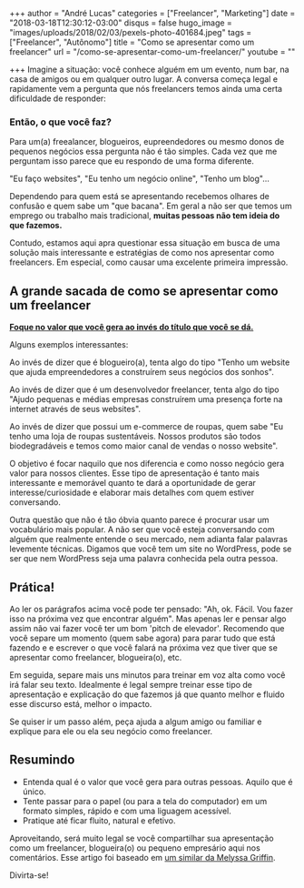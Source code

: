 +++
author = "André Lucas"
categories = ["Freelancer", "Marketing"]
date = "2018-03-18T12:30:12-03:00"
disqus = false
hugo_image = "images/uploads/2018/02/03/pexels-photo-401684.jpeg"
tags = ["Freelancer", "Autônomo"]
title = "Como se apresentar como um freelancer"
url = "/como-se-apresentar-como-um-freelancer/"
youtube = ""

+++
Imagine a situação: você conhece alguém em um evento, num bar, na casa de amigos ou em qualquer outro lugar. A conversa começa legal e rapidamente vem a pergunta que nós freelancers temos ainda uma certa dificuldade de responder:

### Então, o que você faz?

Para um(a) freealancer, blogueiros, eupreendedores ou mesmo donos de pequenos negócios essa pergunta não é tão simples. Cada vez que me perguntam isso parece que eu respondo de uma forma diferente.

"Eu faço websites", "Eu tenho um negócio online", "Tenho um blog"...

Dependendo para quem está se apresentando recebemos olhares de confusão e quem sabe um "que bacana". Em geral a não ser que temos um emprego ou trabalho mais tradicional, **muitas pessoas não tem ideia do que fazemos.**

Contudo, estamos aqui apra questionar essa situação em busca de uma solução mais interessante e estratégias de como nos apresentar como freelancers. Em especial, como causar uma excelente primeira impressão.

## A grande sacada de como se apresentar como um freelancer

[**Foque no valor que você gera ao invés do título que você se dá.**](https://andrelug.com/esta-na-sua-hora-de-trabalhar-como-freelancer/)

Alguns exemplos interessantes:

Ao invés de dizer que é blogueiro(a), tenta algo do tipo "Tenho um website que ajuda empreendedores a construírem seus negócios dos sonhos".

Ao invés de dizer que é um desenvolvedor freelancer, tenta algo do tipo "Ajudo pequenas e médias empresas construírem uma presença forte na internet através de seus websites".

Ao invés de dizer que possui um e-commerce de roupas, quem sabe "Eu tenho uma loja de roupas sustentáveis. Nossos produtos são todos biodegradáveis e temos como maior canal de vendas o nosso website".

O objetivo é focar naquilo que nos diferencia e como nosso negócio gera valor para nossos clientes. Esse tipo de apresentação é tanto mais interessante e memorável quanto te dará a oportunidade de gerar interesse/curiosidade e elaborar mais detalhes com quem estiver conversando.

Outra questão que não é tão óbvia quanto parece é procurar usar um vocabulário mais popular. A não ser que você esteja conversando com alguém que realmente entende o seu mercado, nem adianta falar palavras levemente técnicas. Digamos que você tem um site no WordPress, pode se ser que nem WordPress seja uma palavra conhecida pela outra pessoa.

## Prática!

Ao ler os parágrafos acima você pode ter pensado: "Ah, ok. Fácil. Vou fazer isso na próxima vez que encontrar alguém". Mas apenas ler e pensar algo assim não vai fazer você ter um bom 'pitch de elevador'. Recomendo que você separe um momento (quem sabe agora) para parar tudo que está fazendo e e escrever o que você falará na próxima vez que tiver que se apresentar como freelancer, blogueira(o), etc.

Em seguida, separe mais uns minutos para treinar em voz alta como você irá falar seu texto. Idealmente é legal sempre treinar esse tipo de apresentação e explicação do que fazemos já que quanto melhor e fluido esse discurso está, melhor o impacto.

Se quiser ir um passo além, peça ajuda a algum amigo ou familiar e explique para ele ou ela seu negócio como freelancer.

## Resumindo

* Entenda qual é o valor que você gera para outras pessoas. Aquilo que é único.
* Tente passar para o papel (ou para a tela do computador) em um formato simples, rápido e com uma liguagem acessível.
* Pratique até ficar fluito, natural e efetivo.

Aproveitando, será muito legal se você compartilhar sua apresentação como um freelancer, blogueira(o) ou pequeno empresário aqui nos comentários. Esse artigo foi baseado em [um similar da Melyssa Griffin](http://www.melyssagriffin.com/introduce-yourself-as-a-freelancer-blogger/).

Divirta-se!